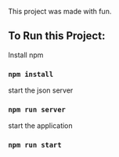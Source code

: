 This project was made with fun.

## To Run this Project:

Install npm

### `npm install`

start the json server

### `npm run server`

start the application

### `npm run start`
